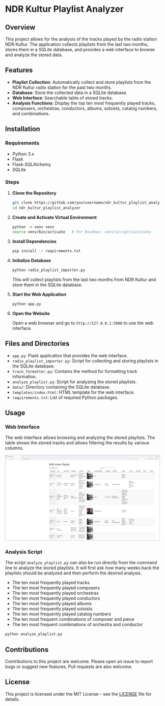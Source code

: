 # NDR Kultur Playlist Analyzer

## Overview

This project allows for the analysis of the tracks played by the radio station NDR Kultur. The application collects playlists from the last two months, stores them in a SQLite database, and provides a web interface to browse and analyze the stored data.

## Features

- **Playlist Collection**: Automatically collect and store playlists from the NDR Kultur radio station for the past two months.
- **Database**: Store the collected data in a SQLite database.
- **Web Interface**: Searchable table of stored tracks.
- **Analysis Functions**: Display the top ten most frequently played tracks, composers, orchestras, conductors, albums, soloists, catalog numbers, and combinations.

## Installation

### Requirements

- Python 3.x
- Flask
- Flask-SQLAlchemy
- SQLite

### Steps

1. **Clone the Repository**

   ```bash
   git clone https://github.com/yourusername/ndr_kultur_playlist_analyzer.git
   cd ndr_kultur_playlist_analyzer
   ```

2. **Create and Activate Virtual Environment**

   ```bash
   python -m venv venv
   source venv/bin/activate   # For Windows: venv\Scripts\activate
   ```

3. **Install Dependencies**

   ```bash
   pip install -r requirements.txt
   ```

4. **Initialize Database**

   ```bash
   python radio_playlist_importer.py
   ```

   This will collect playlists from the last two months from NDR Kultur and store them in the SQLite database.

5. **Start the Web Application**

   ```bash
   python app.py
   ```

6. **Open the Website**

   Open a web browser and go to `http://127.0.0.1:5000` to use the web interface.

## Files and Directories

- `app.py`: Flask application that provides the web interface.
- `radio_playlist_importer.py`: Script for collecting and storing playlists in the SQLite database.
- `track_formatter.py`: Contains the method for formatting track information.
- `analyze_playlist.py`: Script for analyzing the stored playlists.
- `data/`: Directory containing the SQLite database.
- `templates/index.html`: HTML template for the web interface.
- `requirements.txt`: List of required Python packages.

## Usage

### Web Interface

The web interface allows browsing and analyzing the stored playlists. The table shows the stored tracks and allows filtering the results by various columns.

![Screenshot](/assets/images/screenshot.jpg)


### Analysis Script

The script `analyze_playlist.py` can also be run directly from the command line to analyze the stored playlists. It will first ask how many weeks back the playlists should be analyzed and then perform the desired analysis.

- The ten most frequently played tracks
- The ten most frequently played composers
- The ten most frequently played orchestras
- The ten most frequently played conductors
- The ten most frequently played albums
- The ten most frequently played soloists
- The ten most frequently played catalog numbers
- The ten most frequent combinations of composer and piece
- The ten most frequent combinations of orchestra and conductor


```bash
python analyze_playlist.py
```

## Contributions

Contributions to this project are welcome. Please open an issue to report bugs or suggest new features. Pull requests are also welcome.

## License

This project is licensed under the MIT License – see the [LICENSE](LICENSE) file for details.
```

